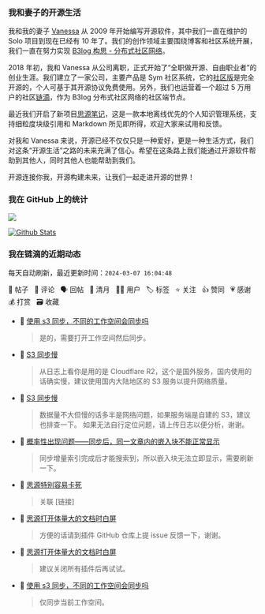 ### 我和妻子的开源生活

我和我的妻子 [Vanessa](https://github.com/Vanessa219) 从 2009 年开始编写开源软件，其中我们一直在维护的 Solo 项目到现在已经有 10 年了。我们的创作领域主要围绕博客和社区系统开展，我们一直在努力实现 [B3log 构思 - 分布式社区网络](https://ld246.com/article/1546941897596)。

2018 年初，我和 Vanessa 从公司离职，正式开始了“全职做开源、自由职业者”的创业生涯。我们建立了一家公司，主要产品是 Sym 社区系统，它的[社区版](https://github.com/88250/symphony)是完全开源的，个人可基于其开源协议免费使用。另外，我们也运营着一个超过 5 万用户的社区[链滴](https://ld246.com)，作为 B3log 分布式社区网络的社区端节点。

最近我们开启了新项目[思源笔记](https://github.com/siyuan-note/siyuan)，这是一款本地离线优先的个人知识管理系统，支持细粒度块级引用和 Markdown 所见即所得，欢迎大家来试用和反馈。

对我和 Vanessa 来说，开源已经不仅仅只是一种爱好，更是一种生活方式，我们对这条“开源生活”之路的未来充满了信心。希望在这条路上我们能通过开源软件帮助到其他人，同时其他人也能帮助到我们。

开源连接你我，开源构建未来，让我们一起走进开源的世界！

### 我在 GitHub 上的统计

<a title="Hits" target="_blank" href="https://github.com/88250/88250"><img src="https://hits.b3log.org/88250/88250.svg"></a>

[![Github Stats](https://github-readme-stats.vercel.app/api?username=88250&theme=tokyonight&show_icons=true)](https://github.com/88250)

<!--events start -->

### 我在链滴的近期动态

每天自动刷新，最近更新时间：`2024-03-07 16:04:48`

📝 帖子 &nbsp; 💬 评论 &nbsp; 🗣 回帖 &nbsp; 🌙 清月 &nbsp; 👨‍💻 用户 &nbsp; 🏷️ 标签 &nbsp; ⭐️ 关注 &nbsp; 👍 赞同 &nbsp; 💗 感谢 &nbsp; 💰 打赏 &nbsp; 🗃 收藏

* 💬 [使用 s3 同步，不同的工作空间会同步吗](https://ld246.com/article/1709776512103/comment/1709781580220#comments)

  > 是的，需要打开工作空间然后同步。
* 💬 [S3 同步慢](https://ld246.com/article/1709780147698/comment/1709781511915#comments)

  > 从日志上看你是用的是 Cloudflare R2，这个是国外服务，国内使用的话确实慢，建议使用国内大陆地区的 S3 服务以提升网络质量。
* 💬 [S3 同步慢](https://ld246.com/article/1709780147698/comment/1709780277355#comments)

  > 数据量不大但慢的话多半是网络问题，如果服务端是自建的 S3，建议也排查一下。 如果无法自行定位问题，请上传日志以便分析，谢谢。
* 💬 [概率性出现问题——同步后，同一文章内的嵌入块不能正常显示](https://ld246.com/article/1709778833584/comment/1709779966826#comments)

  > 同步增量索引完成后才能搜索到，所以嵌入块无法立即显示，需要刷新一下。
* 💬 [思源特别容易卡死](https://ld246.com/article/1709771291957/comment/1709778586832#comments)

  > 关联 [链接]
* 💬 [思源打开体量大的文档时白屏](https://ld246.com/article/1709625121442/comment/1709778376279#comments)

  > 方便的话请到插件 GitHub 仓库上提 issue 反馈一下，谢谢。
* 💬 [思源打开体量大的文档时白屏](https://ld246.com/article/1709625121442/comment/1709777941732#comments)

  > 建议关闭所有插件后再试试。
* 💬 [使用 s3 同步，不同的工作空间会同步吗](https://ld246.com/article/1709776512103/comment/1709776758805#comments)

  > 仅同步当前工作空间。


<!--events end -->
